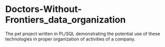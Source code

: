 # Doctors-Without-Frontiers_data_organization
The pet project written in PL/SQL demonstrating the potential use of these technologies in proper organization of activities of a company.
